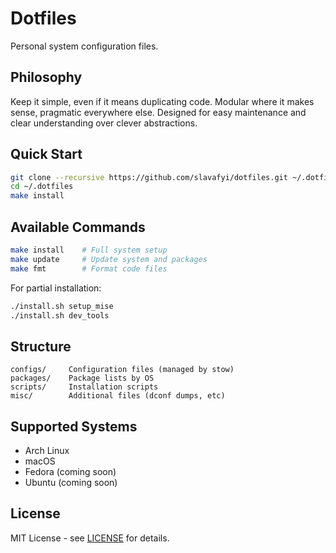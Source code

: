 # Dotfiles

Personal system configuration files.

## Philosophy

Keep it simple, even if it means duplicating code. Modular where it makes sense, pragmatic everywhere else. Designed for easy maintenance and clear understanding over clever abstractions.

## Quick Start
```bash
git clone --recursive https://github.com/slavafyi/dotfiles.git ~/.dotfiles
cd ~/.dotfiles
make install
```

## Available Commands
```bash
make install    # Full system setup
make update     # Update system and packages
make fmt        # Format code files
```

For partial installation:
```bash
./install.sh setup_mise
./install.sh dev_tools
```

## Structure
```
configs/     Configuration files (managed by stow)
packages/    Package lists by OS
scripts/     Installation scripts
misc/        Additional files (dconf dumps, etc)
```

## Supported Systems

- Arch Linux
- macOS
- Fedora (coming soon)
- Ubuntu (coming soon)

## License

MIT License - see [LICENSE](LICENSE) for details.
